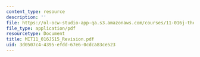 ```yaml
---
content_type: resource
description: ''
file: https://ol-ocw-studio-app-qa.s3.amazonaws.com/courses/11-016j-the-once-and-future-city-spring-2015/3d0507c44395efdd67e60cdca83ce523_MIT11_016JS15_Revision.pdf
file_type: application/pdf
resourcetype: Document
title: MIT11_016JS15_Revision.pdf
uid: 3d0507c4-4395-efdd-67e6-0cdca83ce523
---
```

